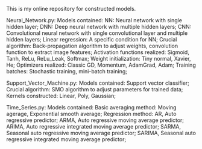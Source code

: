 This is my online repository for constructed models.

Neural_Network.py:
   Models contained:
      NN: Neural network with single hidden layer;
      DNN: Deep neural network with multiple hidden layers;
      CNN: Convolutional neural network with single convolutional layer and multiple hidden layers;
      Linear regression: A specific condition for NN;
   Crucial algorithm: Back-propagation algorithm to adjust weights, convolution function to extract image features;
   Activation functions realized: Sigmoid, Tanh, ReLu, ReLu_Leak, Softmax;
   Weight initialization: Tiny normal, Xavier, He;
   Optimizers realized: Classic GD, Momentum, AdamGrad, Adam;
   Training batches: Stochastic training, mini-batch training;

Support_Vector_Machine.py:
   Models contained: Support vector classifier;
   Crucial algorithm: SMO algorithm to adjust parameters for trained data;
   Kernels constructed: Linear, Poly, Gaussian;

Time_Series.py:
   Models contained:
      Basic averaging method: Moving agerage, Exponential smooth average;
      Regression method:
         AR, Auto regressive predictor;
         ARMA, Auto regressive moving average predictor;
         ARIMA, Auto regressive integrated moving average predictor;
         SARMA, Seasonal auto regressive moving average predictor;
         SARIMA, Seasonal auto regressive integrated moving average predictor;
